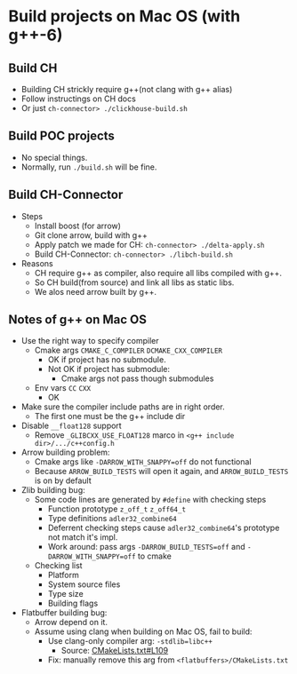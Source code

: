 # Build projects on Mac OS (with g++-6)

## Build CH
* Building CH strickly require g++(not clang with g++ alias)
* Follow instructings on CH docs
* Or just `ch-connector> ./clickhouse-build.sh`

## Build POC projects
* No special things.
* Normally, run `./build.sh` will be fine.

## Build CH-Connector
* Steps
    * Install boost (for arrow)
    * Git clone arrow, build with g++
    * Apply patch we made for CH: `ch-connector> ./delta-apply.sh`
    * Build CH-Connector: `ch-connector> ./libch-build.sh`
* Reasons
    * CH require g++ as compiler, also require all libs compiled with g++.
    * So CH build(from source) and link all libs as static libs.
    * We alos need arrow built by g++.

## Notes of g++ on Mac OS
* Use the right way to specify compiler
    * Cmake args `CMAKE_C_COMPILER` `DCMAKE_CXX_COMPILER`
        * OK if project has no submodule.
        * Not OK if project has submodule:
            * Cmake args not pass though submodules
    * Env vars `CC` `CXX`
        * OK
* Make sure the compiler include paths are in right order.
    * The first one must be the g++ include dir
* Disable `__float128` support
    * Remove `_GLIBCXX_USE_FLOAT128` marco in `<g++ include dir>/.../c++config.h`
* Arrow building problem:
    * Cmake args like `-DARROW_WITH_SNAPPY=off` do not functional
    * Because `ARROW_BUILD_TESTS` will open it again, and `ARROW_BUILD_TESTS` is on by default
* Zlib building bug:
    * Some code lines are generated by `#define` with checking steps
        * Function prototype `z_off_t` `z_off64_t`
        * Type definitions `adler32_combine64`
        * Deferrent checking steps cause `adler32_combine64`'s prototype not match it's impl.
        * Work around: pass args `-DARROW_BUILD_TESTS=off` and `-DARROW_WITH_SNAPPY=off` to cmake
    * Checking list
        * Platform
        * System source files
        * Type size
        * Building flags
* Flatbuffer building bug:
    * Arrow depend on it.
    * Assume using clang when building on Mac OS, fail to build:
        * Use clang-only compiler arg: `-stdlib=libc++`
            * Source: [CMakeLists.txt#L109](https://github.com/google/flatbuffers/blob/d233b38008f30cb671fe03f14963806ffcbf99cb/CMakeLists.txt#L109)
        * Fix: manually remove this arg from `<flatbuffers>/CMakeLists.txt`
